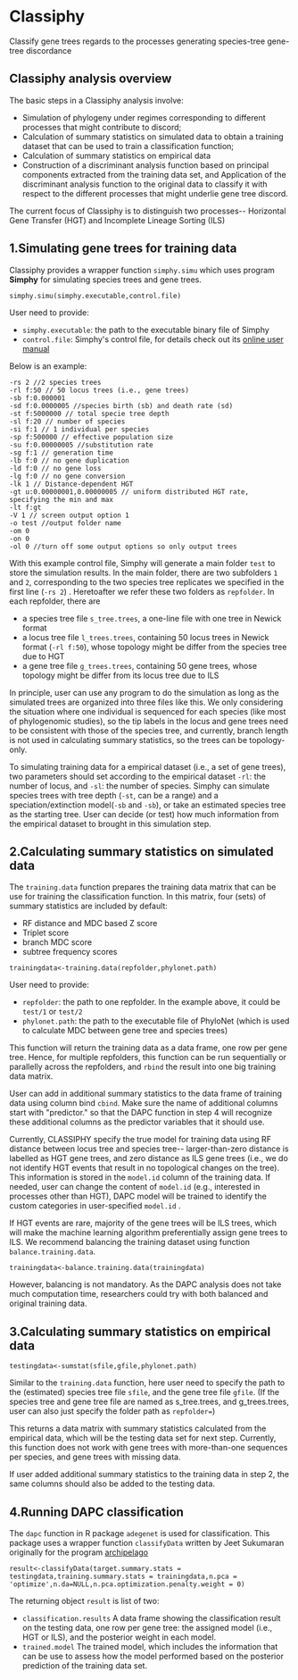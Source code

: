 # Classiphy
Classify gene trees regards to the processes generating species-tree gene-tree discordance


## Classiphy analysis overview

The basic steps in a Classiphy analysis involve: 

* Simulation of phylogeny under regimes corresponding to different processes that might contribute to discord;
* Calculation of summary statistics on simulated data to obtain a training dataset that can be used to train a classification function;
* Calculation of summary statistics on empirical data
* Construction of a discriminant analysis function based on principal components extracted from the training data set, and Application of the discriminant analysis function to the original data to classify it with respect to the different processes that might underlie gene tree discord.

The current focus of Classiphy is to distinguish two processes-- Horizontal Gene Transfer (HGT) and Incomplete Lineage Sorting (ILS)

## 1.Simulating gene trees for training data

Classiphy provides a wrapper function `simphy.simu` which uses program **Simphy** for simulating species trees and gene trees. 

```{r eval=FALSE}
simphy.simu(simphy.executable,control.file)
```

User need to provide:

* `simphy.executable`: the path to the executable binary file of Simphy
* `control.file`: Simphy's control file, for details check out its [online user manual](https://github.com/adamallo/SimPhy/wiki/Manual)


Below is an example:
```
-rs 2 //2 species trees
-rl f:50 // 50 locus trees (i.e., gene trees)
-sb f:0.000001 
-sd f:0.0000005 //species birth (sb) and death rate (sd)
-st f:5000000 // total specie tree depth
-sl f:20 // number of species
-si f:1 // 1 individual per species
-sp f:500000 // effective population size
-su f:0.00000005 //substitution rate
-sg f:1 // generation time
-lb f:0 // no gene duplication
-ld f:0 // no gene loss
-lg f:0 // no gene conversion
-lk 1 // Distance-dependent HGT
-gt u:0.00000001,0.00000005 // uniform distributed HGT rate, specifying the min and max
-lt f:gt
-V 1 // screen output option 1
-o test //output folder name
-om 0
-on 0
-ol 0 //turn off some output options so only output trees
```

With this example control file, Simphy will generate a main folder `test` to store the simulation results. In the main folder, there are two subfolders `1` and `2`, corresponding to the two species tree replicates we specified in the first line (`-rs 2`) . Heretoafter we refer these two folders as `repfolder`. In each repfolder, there are

* a species tree file `s_tree.trees`, a one-line file with one tree in Newick format
* a locus tree file `l_trees.trees`,  containing 50 locus trees in Newick format (`-rl f:50`), whose topology might be differ from the species tree due to HGT
* a gene tree file `g_trees.trees`, containing 50 gene trees, whose topology might be differ from its locus tree due to ILS

In principle, user can use any program to do the simulation as long as the simulated trees are organized into three files like this. We only considering the situation where one individual is sequenced for each species (like most of phylogenomic studies), so the tip labels in the locus and gene trees need to be consistent with those of the species tree, and currently, branch length is not used in calculating summary statistics, so the trees can be topology-only.

To simulating training data for a empirical dataset (i.e., a set of gene trees), two parameters should set according to the empirical dataset `-rl`: the number of locus, and `-sl`: the number of species. Simphy can simulate species trees with tree depth (`-st`, can be a range) and a speciation/extinction model(`-sb` and `-sb`), or take an estimated species tree as the starting tree. User can decide (or test) how much information from the empirical dataset to brought in this simulation step.


## 2.Calculating summary statistics on simulated data

The `training.data` function prepares the training data matrix that can be use for training the classification function. In this matrix, four (sets) of summary statistics are included by default: 

* RF distance and MDC based Z score 
* Triplet score 
* branch MDC score
* subtree frequency scores


```{r eval=FALSE}
trainingdata<-training.data(repfolder,phylonet.path)
```

User need to provide:

* `repfolder`: the path to one repfolder. In the example above, it could be `test/1` or `test/2`
* `phylonet.path`: the path to the executable file of PhyloNet (which is used to calculate MDC between gene tree and species trees)

This function will return the training data as a data frame, one row per gene tree. Hence, for multiple repfolders, this function can be run sequentially or parallelly across the repfolders, and `rbind` the result into one big training data matrix. 

User can add in additional summary statistics to the data frame of training data using column bind `cbind`. Make sure the name of additional columns start with "predictor." so that the DAPC function in step 4 will recognize these additional columns as the predictor variables that it should use.

Currently, CLASSIPHY specify the true model for training data using RF distance between locus tree and species tree-- larger-than-zero distance is labelled as HGT gene trees, and zero distance as ILS gene trees (i.e., we do not identify HGT events that result in no topological changes on the tree). This information is stored in the `model.id` column of the training data. If needed, user can change the content of `model.id` (e.g., interested in processes other than HGT), DAPC model will be trained to identify the custom categories in user-specified `model.id` .

If HGT events are rare, majority of the gene trees will be ILS trees, which will make the machine learning algorithm preferentially assign gene trees to ILS. We recommend balancing the training dataset using function `balance.training.data`. 

```{r eval=FALSE}
trainingdata<-balance.training.data(trainingdata)
```
However, balancing is not mandatory. As the DAPC analysis does not take much computation time, researchers could try with both balanced and original training data.

## 3.Calculating summary statistics on empirical data

```{r eval=FALSE}
testingdata<-sumstat(sfile,gfile,phylonet.path)
```

Similar to the `training.data` function, here user need to specify the path to the (estimated) species tree file `sfile`, and the gene tree file `gfile`. (If the species tree and gene tree file are named as s_tree.trees, and g_trees.trees, user can also just specify the folder path as `repfolder=`)

This returns a data matrix with summary statistics calculated from the empirical data, which will be the testing data set for next step. Currently, this function does not work with gene trees with more-than-one sequences per species, and gene trees with missing data.

If user added additional summary statistics to the training data in step 2, the same columns should also be added to the testing data.

## 4.Running DAPC classification

The `dapc` function in R package `adegenet` is used for classification. This package uses a wrapper function `classifyData`  written by Jeet Sukumaran originally for the program [archipelago](https://github.com/jeetsukumaran/archipelago)  

```{r eval=FALSE}
result<-classifyData(target.summary.stats = testingdata,training.summary.stats = trainingdata,n.pca = 'optimize',n.da=NULL,n.pca.optimization.penalty.weight = 0)
```

The returning object `result` is list of two:

* `classification.results` A data frame showing the classification result on the testing data, one row per gene tree: the assigned model (i.e., HGT or ILS), and the posterior weight in each model.
* `trained.model` The trained model, which includes the information that can be use to assess how the model performed based on the posterior prediction of the training data set. 

